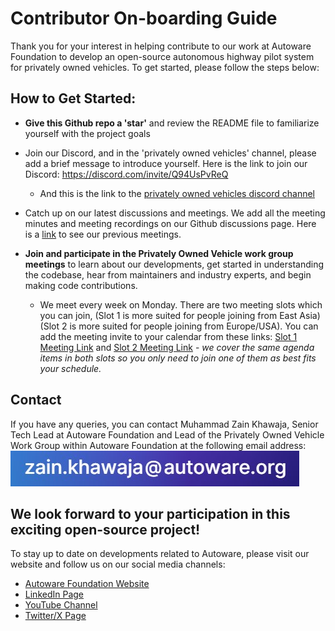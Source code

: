 # Contributor On-boarding Guide

Thank you for your interest in helping contribute to our work at Autoware Foundation to develop an open-source autonomous highway pilot system for privately owned vehicles. To get started, please follow the steps below:

## How to Get Started:
- **Give this Github repo a 'star'** and review the README file to familiarize yourself with the project goals

- Join our Discord, and in the 'privately owned vehicles' channel, please add a brief message to introduce yourself. Here is the link to join our Discord: https://discord.com/invite/Q94UsPvReQ
  - And this is the link to the [privately owned vehicles discord channel](https://discord.com/channels/953808765935816715/1301551216740012113)

- Catch up on our latest discussions and meetings. We add all the meeting minutes and meeting recordings on our Github discussions page. Here is a [link](https://github.com/orgs/autowarefoundation/discussions/categories/working-group-meetings?discussions_q=is%3Aopen+category%3A%22Working+group+meetings%22+label%3Ameeting%3Aprivately-owned-vehicle-wg) to see our previous meetings.

- **Join and participate in the Privately Owned Vehicle work group meetings** to learn about our developments, get started in understanding the codebase, hear from maintainers and industry experts, and begin making code contributions.
  - We meet every week on Monday. There are two meeting slots which you can join, (Slot 1 is more suited for people joining from East Asia) (Slot 2 is more suited for people joining from Europe/USA). You can add the meeting invite to your calendar from these links: [Slot 1 Meeting Link](https://www.google.com/calendar/event?eid=MzlmZDZvNjhjZ3FwOXZkMjc4cHZqbHBhaDhfMjAyNDExMThUMDQzMDAwWiBhdXRvd2FyZS5vcmdfNmxvbDBobzVmdDAyMTdoOGM2MHBpMWZtMzBAZw) and [Slot 2 Meeting Link](https://www.google.com/calendar/event?eid=aG0yMWUzNXU1N2JxYW9wMHZkb2lncmg5bGNfMjAyNDExMThUMTYwMDAwWiBhdXRvd2FyZS5vcmdfNmxvbDBobzVmdDAyMTdoOGM2MHBpMWZtMzBAZw) - *we cover the same agenda items in both slots so you only need to join one of them as best fits your schedule.*

## Contact
If you have any queries, you can contact Muhammad Zain Khawaja, Senior Tech Lead at Autoware Foundation and Lead of the Privately Owned Vehicle Work Group within Autoware Foundation at the following email address:
![Email](Media/Email.jpg) 

## We look forward to your participation in this exciting open-source project!
To stay up to date on developments related to Autoware, please visit our website and follow us on our social media channels:
- [Autoware Foundation Website](https://autoware.org/)
- [LinkedIn Page](https://www.linkedin.com/company/the-autoware-foundation/) 
- [YouTube Channel](https://www.youtube.com/@autowarefoundation)
- [Twitter/X Page](https://twitter.com/AutowareFdn)

